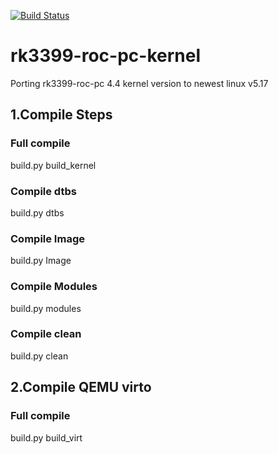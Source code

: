 [![Build Status](https://github.com/Robin329/rk3399-roc-pc/actions/workflows/master.yml/badge.svg)](https://github.com/Robin329/rk3399-roc-pc/actions/workflows/master.yml)


# rk3399-roc-pc-kernel
Porting rk3399-roc-pc 4.4 kernel version to newest linux v5.17

## 1.Compile Steps

### Full compile
build.py build_kernel

### Compile dtbs
build.py dtbs

### Compile Image
build.py Image

### Compile Modules
build.py modules

### Compile clean
build.py clean


## 2.Compile QEMU virto

### Full compile
build.py build_virt
